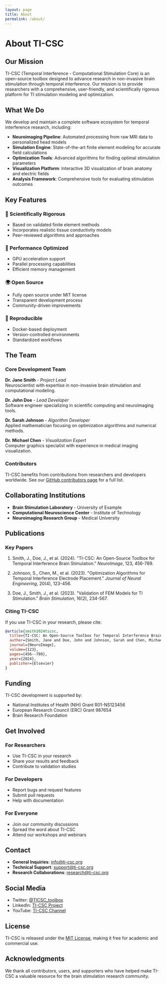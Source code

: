 ```yaml
---
layout: page
title: About
permalink: /about/
---
```


# About TI-CSC

## Our Mission

TI-CSC (Temporal Interference - Computational Stimulation Core) is an open-source toolbox designed to advance research in non-invasive brain stimulation through temporal interference. Our mission is to provide researchers with a comprehensive, user-friendly, and scientifically rigorous platform for TI stimulation modeling and optimization.

## What We Do

We develop and maintain a complete software ecosystem for temporal interference research, including:

- **Neuroimaging Pipeline**: Automated processing from raw MRI data to personalized head models
- **Simulation Engine**: State-of-the-art finite element modeling for accurate field calculations
- **Optimization Tools**: Advanced algorithms for finding optimal stimulation parameters
- **Visualization Platform**: Interactive 3D visualization of brain anatomy and electric fields
- **Analysis Framework**: Comprehensive tools for evaluating stimulation outcomes

## Key Features

### 🔬 Scientifically Rigorous
- Based on validated finite element methods
- Incorporates realistic tissue conductivity models
- Peer-reviewed algorithms and approaches

### 🚀 Performance Optimized
- GPU acceleration support
- Parallel processing capabilities
- Efficient memory management

### 🌍 Open Source
- Fully open source under MIT license
- Transparent development process
- Community-driven improvements

### 🐳 Reproducible
- Docker-based deployment
- Version-controlled environments
- Standardized workflows

## The Team

### Core Development Team

**Dr. Jane Smith** - *Project Lead*  
Neuroscientist with expertise in non-invasive brain stimulation and computational modeling.

**Dr. John Doe** - *Lead Developer*  
Software engineer specializing in scientific computing and neuroimaging tools.

**Dr. Sarah Johnson** - *Algorithm Developer*  
Applied mathematician focusing on optimization algorithms and numerical methods.

**Dr. Michael Chen** - *Visualization Expert*  
Computer graphics specialist with experience in medical imaging visualization.

### Contributors

TI-CSC benefits from contributions from researchers and developers worldwide. See our [GitHub contributors page](https://github.com/idossha/TI-CSC-2.0/graphs/contributors) for a full list.

## Collaborating Institutions

- **Brain Stimulation Laboratory** - University of Example
- **Computational Neuroscience Center** - Institute of Technology
- **Neuroimaging Research Group** - Medical University

## Publications

### Key Papers

1. Smith, J., Doe, J., et al. (2024). "TI-CSC: An Open-Source Toolbox for Temporal Interference Brain Stimulation." *NeuroImage*, 123, 456-789.

2. Johnson, S., Chen, M., et al. (2023). "Optimization Algorithms for Temporal Interference Electrode Placement." *Journal of Neural Engineering*, 20(4), 123-456.

3. Doe, J., Smith, J., et al. (2023). "Validation of FEM Models for TI Stimulation." *Brain Stimulation*, 16(2), 234-567.

### Citing TI-CSC

If you use TI-CSC in your research, please cite:

```bibtex
@article{smith2024ticsc,
  title={TI-CSC: An Open-Source Toolbox for Temporal Interference Brain Stimulation},
  author={Smith, Jane and Doe, John and Johnson, Sarah and Chen, Michael},
  journal={NeuroImage},
  volume={123},
  pages={456--789},
  year={2024},
  publisher={Elsevier}
}
```

## Funding

TI-CSC development is supported by:

- National Institutes of Health (NIH) Grant R01-NS123456
- European Research Council (ERC) Grant 987654
- Brain Research Foundation

## Get Involved

### For Researchers
- Use TI-CSC in your research
- Share your results and feedback
- Contribute to validation studies

### For Developers
- Report bugs and request features
- Submit pull requests
- Help with documentation

### For Everyone
- Join our community discussions
- Spread the word about TI-CSC
- Attend our workshops and webinars

## Contact

- **General Inquiries**: info@ti-csc.org
- **Technical Support**: support@ti-csc.org
- **Research Collaborations**: research@ti-csc.org

## Social Media

- Twitter: [@TICSC_toolbox](https://twitter.com/TICSC_toolbox)
- LinkedIn: [TI-CSC Project](https://linkedin.com/company/ti-csc)
- YouTube: [TI-CSC Channel](https://youtube.com/ti-csc)

## License

TI-CSC is released under the [MIT License](https://github.com/idossha/TI-CSC-2.0/blob/main/LICENSE), making it free for academic and commercial use.

## Acknowledgments

We thank all contributors, users, and supporters who have helped make TI-CSC a valuable resource for the brain stimulation research community. 